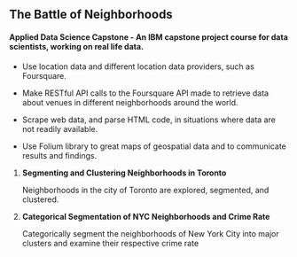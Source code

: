 ## The Battle of Neighborhoods
#### Applied Data Science Capstone - An IBM capstone project course for data scientists, working on real life data.

-   Use location data and different location data providers, such as Foursquare.

-   Make RESTful API calls to the Foursquare API made to retrieve data about
    venues in different neighborhoods around the world.

-   Scrape web data, and parse HTML code, in situations where data are not
    readily available.

-   Use Folium library to great maps of geospatial data and to communicate
    results and findings.

1.  **Segmenting and Clustering Neighborhoods in Toronto**

    Neighborhoods in the city of Toronto are explored, segmented, and clustered.

2.  **Categorical Segmentation of NYC Neighborhoods and Crime Rate**

    Categorically segment the neighborhoods of New York City into major clusters
    and examine their respective crime rate